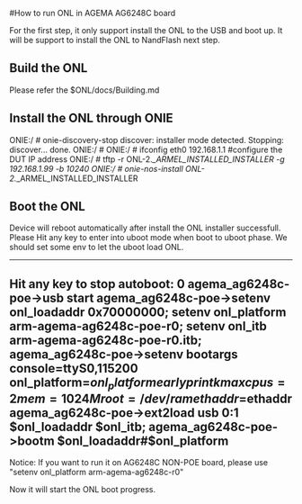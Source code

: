 #How to run ONL in AGEMA AG6248C board

For the first step, it only support install the ONL to the USB and boot up.
It will be support to install the ONL to NandFlash next step.

Build the ONL
--------------------------------------------------------------------------
Please refer the $ONL/docs/Building.md

Install the ONL through ONIE
--------------------------------------------------------------------------
ONIE:/ # onie-discovery-stop 
discover: installer mode detected.
Stopping: discover... done.
ONIE:/ # 
ONIE:/ # ifconfig eth0 192.168.1.1   #configure the DUT IP address
ONIE:/ # tftp -r ONL-2.*_ARMEL_INSTALLED_INSTALLER -g 192.168.1.99 -b 10240
ONIE:/ # onie-nos-install ONL-2.*_ARMEL_INSTALLED_INSTALLER

Boot the ONL
--------------------------------------------------------------------------
Device will reboot automatically after install the ONL installer successfull.
Please Hit any key to enter into uboot mode when boot to uboot phase. We should
set some env to let the uboot load ONL.

--------------------------------------------------------------------------
Hit any key to stop autoboot:  0 
agema_ag6248c-poe->usb start
agema_ag6248c-poe->setenv onl_loadaddr 0x70000000; setenv onl_platform arm-agema-ag6248c-poe-r0; setenv onl_itb arm-agema-ag6248c-poe-r0.itb;
agema_ag6248c-poe->setenv bootargs console=ttyS0,115200 onl_platform=$onl_platform earlyprintk maxcpus=2 mem=1024M root=/dev/ram ethaddr=$ethaddr
agema_ag6248c-poe->ext2load usb 0:1 $onl_loadaddr $onl_itb;
agema_ag6248c-poe->bootm $onl_loadaddr#$onl_platform
--------------------------------------------------------------------------
Notice:
  If you want to run it on AG6248C NON-POE board, please use "setenv onl_platform arm-agema-ag6248c-r0"

Now it will start the ONL boot progress.
